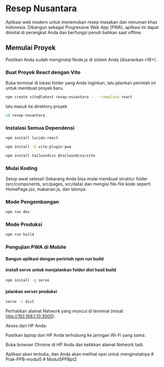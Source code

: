 # Resep Nusantara

Aplikasi web modern untuk menemukan resep masakan dan minuman khas Indonesia. Dibangun sebagai Progressive Web App (PWA), aplikasi ini dapat diinstal di perangkat Anda dan berfungsi penuh bahkan saat offline.

## Memulai Proyek

Pastikan Anda sudah menginstal Node.js di sistem Anda (disarankan v18+).

### Buat Proyek React dengan Vite
Buka terminal di lokasi folder yang Anda inginkan, lalu jalankan perintah ini untuk membuat proyek baru.

```bash
npm create vite@latest resep-nusantara -- --template react
```
lalu masuk ke direktory proyek

```bash
cd resep-nusantara
```
### Instalasi Semua Dependensi

```bash
npm install lucide-react

npm install -D vite-plugin-pwa

npm install tailwindcss @tailwindcss/vite
```
### Mulai Koding

Setup awal selesai! Sekarang Anda bisa mulai membuat struktur folder (src/components, src/pages, src/data) dan mengisi file-file kode seperti HomePage.jsx, makanan.js, dan lainnya.

### Mode Pengembangan

```bash
npm run dev
```

### Mode Produksi

```bash
npm run build
```

### Pengujian PWA di Mobile

#### Bangun aplikasi dengan perintah npm run build

#### install serve untuk menjalankan folder dist hasil build

```bash
npm install -g serve
```

#### jalankan server produksi

```bash
serve -s dist
```
Perhatikan alamat Network yang muncul di terminal (misal: http://192.168.1.10:3000).

Akses dari HP Anda:

Pastikan laptop dan HP Anda terhubung ke jaringan Wi-Fi yang sama.

Buka browser Chrome di HP Anda dan ketikkan alamat Network tadi.

Aplikasi akan terbuka, dan Anda akan melihat opsi untuk menginstalnya
#   P r a k - P P B - m o d u l 5  
 #   M o d u l 5 P P B p t 2  
 